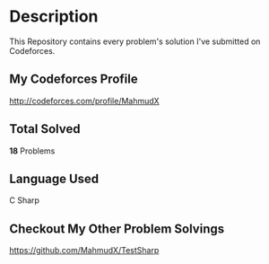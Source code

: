 # Description

This Repository contains every problem's solution I've submitted on Codeforces.

## My Codeforces Profile

<http://codeforces.com/profile/MahmudX>

## Total Solved

**18** Problems

## Language Used

C Sharp

## Checkout My Other Problem Solvings

https://github.com/MahmudX/TestSharp
